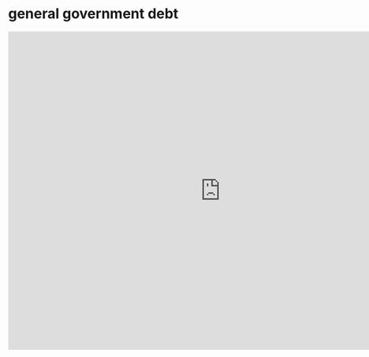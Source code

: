 # general government debt
<iframe src="https://data.oecd.org/chart/61MC" width="860" height="645" style="border: 0" mozallowfullscreen="true" webkitallowfullscreen="true" allowfullscreen="true"><a href="https://data.oecd.org/chart/61MC" target="_blank">OECD Chart: General government debt, Total, % of GDP, Annual, latest</a></iframe>
